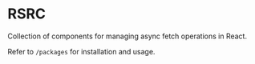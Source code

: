 # RSRC

Collection of components for managing async fetch operations in React.

Refer to `/packages` for installation and usage.
